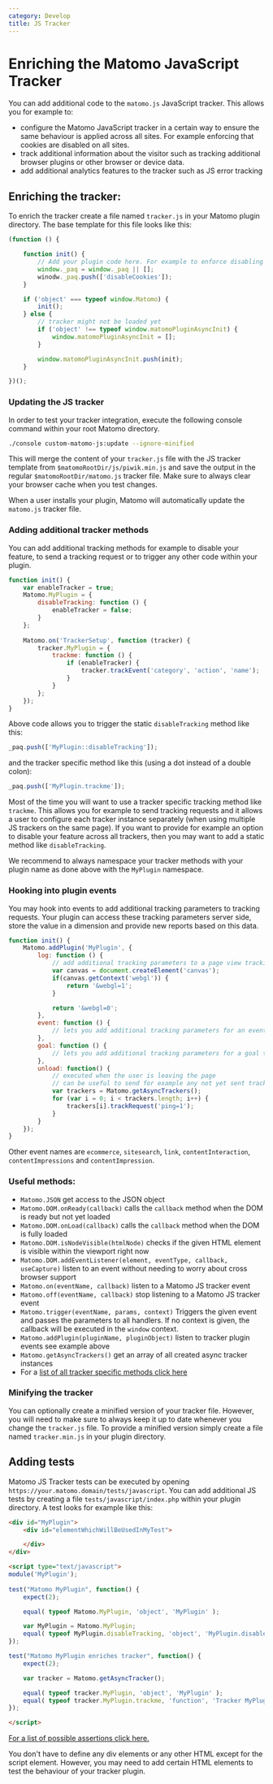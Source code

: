 ```yaml
---
category: Develop
title: JS Tracker
---
```

# Enriching the Matomo JavaScript Tracker

You can add additional code to the `matomo.js` JavaScript tracker. This allows you for example to:

* configure the Matomo JavaScript tracker in a certain way to ensure the same behaviour is applied across all sites. For example enforcing that cookies are disabled on all sites.
* track additional information about the visitor such as tracking additional browser plugins or other browser or device data.  
* add additional analytics features to the tracker such as JS error tracking

## Enriching the tracker:

To enrich the tracker create a file named `tracker.js` in your Matomo plugin directory. The base template for this file looks like this:

```js
(function () {

    function init() {
        // Add your plugin code here. For example to enforce disabling cookies:
        window._paq = window._paq || [];
        winodw._paq.push(['disableCookies']);
    }

    if ('object' === typeof window.Matomo) {
        init();
    } else {
        // tracker might not be loaded yet
        if ('object' !== typeof window.matomoPluginAsyncInit) {
            window.matomoPluginAsyncInit = [];
        }

        window.matomoPluginAsyncInit.push(init);
    }

})(); 
```

### Updating the JS tracker

In order to test your tracker integration, execute the following console command within your root Matomo directory.

```bash
./console custom-matomo-js:update --ignore-minified
```

This will merge the content of your `tracker.js` file with the JS tracker template from `$matomoRootDir/js/piwik.min.js` and save the
output in the regular `$matomoRootDir/matomo.js` tracker file. Make sure to always clear your browser cache when you test changes.

When a user installs your plugin, Matomo will automatically update the `matomo.js` tracker file. 

### Adding additional tracker methods

You can add additional tracking methods for example to disable your feature, to send a tracking request or to trigger any other
 code within your plugin.

```js
function init() {
    var enableTracker = true;
    Matomo.MyPlugin = {
        disableTracking: function () {
            enableTracker = false;
        }
    };
    
    Matomo.on('TrackerSetup', function (tracker) {
        tracker.MyPlugin = {
            trackme: function () {
                if (enableTracker) {
                    tracker.trackEvent('category', 'action', 'name');
                }
            }
        };
    });
}
```

Above code allows you to trigger the static `disableTracking` method like this:

```js
_paq.push(['MyPlugin::disableTracking']);
```

and the tracker specific method like this (using a dot instead of a double colon):

```js
_paq.push(['MyPlugin.trackme']); 
```

Most of the time you will want to use a tracker specific tracking method like `trackme`. This allows you for example to send tracking requests and it allows a user to configure each tracker instance separately (when using multiple JS trackers on the same page).
If you want to provide for example an option to disable your feature across all trackers, then you may want to add a static method like `disableTracking`.

We recommend to always namespace your tracker methods with your plugin name as done above with the `MyPlugin` namespace.

### Hooking into plugin events

You may hook into events to add additional tracking parameters to tracking requests. Your plugin can access these tracking
parameters server side, store the value in a dimension and provide new reports based on this data. 

```js
function init() {
    Matomo.addPlugin('MyPlugin', {
        log: function () {
            // add additional tracking parameters to a page view tracking request
            var canvas = document.createElement('canvas');
            if(canvas.getContext('webgl')) {
                return '&webgl=1';
            }

            return '&webgl=0';
        },
        event: function () {
            // lets you add additional tracking parameters for an event tracking request
        },
        goal: function () {
            // lets you add additional tracking parameters for a goal tracking request
        },
        unload: function() {
            // executed when the user is leaving the page
            // can be useful to send for example any not yet sent tracking request
            var trackers = Matomo.getAsyncTrackers();
            for (var i = 0; i < trackers.length; i++) {
                trackers[i].trackRequest('ping=1');
            }
        }
    });
}
```

Other event names are `ecommerce`, `sitesearch`, `link`, `contentInteraction`, `contentImpressions` and `contentImpression`.

### Useful methods:

* `Matomo.JSON` get access to the JSON object
* `Matomo.DOM.onReady(callback)` calls the `callback` method when the DOM is ready but not yet loaded
* `Matomo.DOM.onLoad(callback)` calls the `callback` method when the DOM is fully loaded
* `Matomo.DOM.isNodeVisible(htmlNode)` checks if the given HTML element is visible within the viewport right now
* `Matomo.DOM.addEventListener(element, eventType, callback, useCapture)` listen to an event without needing to worry about cross browser support
* `Matomo.on(eventName, callback)` listen to a Matomo JS tracker event
* `Matomo.off(eventName, callback)` stop listening to a Matomo JS tracker event
* `Matomo.trigger(eventName, params, context)` Triggers the given event and passes the parameters to all handlers. If no context is given, the callback will be executed in the `window` context.
* `Matomo.addPlugin(pluginName, pluginObject)` listen to tracker plugin events see example above
* `Matomo.getAsyncTrackers()` get an array of all created async tracker instances
* For a [list of all tracker specific methods click here](/api-reference/tracking-javascript)

### Minifying the tracker

You can optionally create a minified version of your tracker file. However, you will need to make sure to always keep
it up to date whenever you change the `tracker.js` file. To provide a minified version simply create a file named `tracker.min.js` in your plugin directory.

## Adding tests

Matomo JS Tracker tests can be executed by opening `https://your.matomo.domain/tests/javascript`. You can add additional JS tests by 
creating a file `tests/javascript/index.php` within your plugin directory. A test looks for example like this:

```html
<div id="MyPlugin">
    <div id="elementWhichWillBeUsedInMyTest">

    </div>
</div>

<script type="text/javascript">
module('MyPlugin');
    
test("Matomo MyPlugin", function() {
    expect(2);

    equal( typeof Matomo.MyPlugin, 'object', 'MyPlugin' );

    var MyPlugin = Matomo.MyPlugin;
    equal( typeof MyPlugin.disableTracking, 'object', 'MyPlugin.disableTracking' );
});

test("Matomo MyPlugin enriches tracker", function() {
    expect(2);

    var tracker = Matomo.getAsyncTracker();

    equal( typeof tracker.MyPlugin, 'object', 'MyPlugin' );
    equal( typeof tracker.MyPlugin.trackme, 'function', 'Tracker MyPlugin.trackme');
});

</script>
```

[For a list of possible assertions click here.](https://api.qunitjs.com/)

You don't have to define any div elements or any other HTML except for the script element. However, you may need to add 
certain HTML elements to test the behaviour of your tracker plugin.
